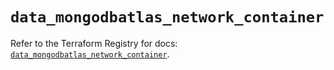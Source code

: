 # `data_mongodbatlas_network_container`

Refer to the Terraform Registry for docs: [`data_mongodbatlas_network_container`](https://registry.terraform.io/providers/mongodb/mongodbatlas/1.31.0/docs/data-sources/network_container).
